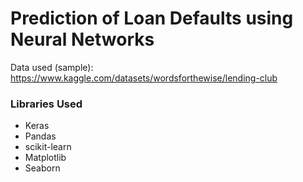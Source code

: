 # Prediction of Loan Defaults using Neural Networks
Data used (sample): https://www.kaggle.com/datasets/wordsforthewise/lending-club

### Libraries Used
- Keras
- Pandas
- scikit-learn
- Matplotlib
- Seaborn